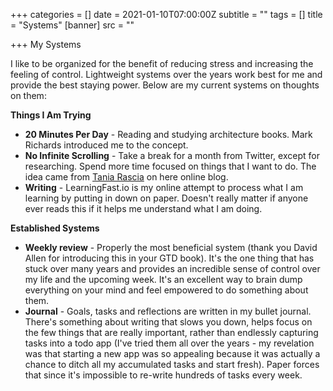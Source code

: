 +++
categories = []
date = 2021-01-10T07:00:00Z
subtitle = ""
tags = []
title = "Systems"
[banner]
src = ""

+++
My Systems

I like to be organized for the benefit of reducing stress and increasing the feeling of control. Lightweight systems over the years work best for me and provide the best staying power. Below are my current systems on thoughts on them:

**Things I Am Trying**

* **20 Minutes Per Day** - Reading and studying architecture books. Mark Richards introduced me to the concept.
* **No Infinite Scrolling** - Take a break for a month from Twitter, except for researching. Spend more time focused on things that I want to do. The idea came from [Tania Rascia](https://www.taniarascia.com/me) on here online blog.
* **Writing** - LearningFast.io is my online attempt to process what I am learning by putting in down on paper. Doesn't really matter if anyone ever reads this if it helps me understand what I am doing.

**Established Systems**

* **Weekly review** - Properly the most beneficial system (thank you David Allen for introducing this in your GTD book). It's the one thing that has stuck over many years and provides an incredible sense of control over my life and the upcoming week. It's an excellent way to brain dump everything on your mind and feel empowered to do something about them.
* **Journal** - Goals, tasks and reflections are written in my bullet journal. There's something about writing that slows you down, helps focus on the few things that are really important, rather than endlessly capturing tasks into a todo app (I've tried them all over the years - my revelation was that starting a new app was so appealing because it was actually a chance to ditch all my accumulated tasks and start fresh). Paper forces that since it's impossible to re-write hundreds of tasks every week.